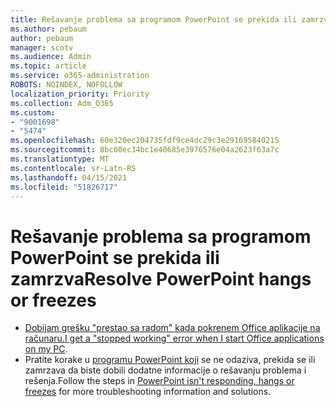 ```yaml
---
title: Rešavanje problema sa programom PowerPoint se prekida ili zamrzva
ms.author: pebaum
author: pebaum
manager: scotv
ms.audience: Admin
ms.topic: article
ms.service: o365-administration
ROBOTS: NOINDEX, NOFOLLOW
localization_priority: Priority
ms.collection: Adm_O365
ms.custom:
- "9001698"
- "5474"
ms.openlocfilehash: 60e320ec204735fdf9ce4dc29c3e291695840215
ms.sourcegitcommit: 8bc60ec34bc1e40685e3976576e04a2623f63a7c
ms.translationtype: MT
ms.contentlocale: sr-Latn-RS
ms.lasthandoff: 04/15/2021
ms.locfileid: "51826717"
---
```

# <a name="resolve-powerpoint-hangs-or-freezes"></a><span data-ttu-id="aa74e-102">Rešavanje problema sa programom PowerPoint se prekida ili zamrzva</span><span class="sxs-lookup"><span data-stu-id="aa74e-102">Resolve PowerPoint hangs or freezes</span></span>

- <span data-ttu-id="aa74e-103">[Dobijam grešku "prestao sa radom" kada pokrenem Office aplikacije na računaru.](https://support.office.com/article/i-get-a-stopped-working-error-when-i-start-office-applications-on-my-pc-52bd7985-4e99-4a35-84c8-2d9b8301a2fa)</span><span class="sxs-lookup"><span data-stu-id="aa74e-103">[I get a "stopped working" error when I start Office applications on my PC](https://support.office.com/article/i-get-a-stopped-working-error-when-i-start-office-applications-on-my-pc-52bd7985-4e99-4a35-84c8-2d9b8301a2fa).</span></span>
- <span data-ttu-id="aa74e-104">Pratite korake u [programu PowerPoint koji](https://support.office.com/article/PowerPoint-isn-t-responding-hangs-or-freezes-652ede6e-e3d2-449a-a07f-8c800dfb948d) se ne odaziva, prekida se ili zamrzava da biste dobili dodatne informacije o rešavanju problema i rešenja.</span><span class="sxs-lookup"><span data-stu-id="aa74e-104">Follow the steps in [PowerPoint isn't responding, hangs or freezes](https://support.office.com/article/PowerPoint-isn-t-responding-hangs-or-freezes-652ede6e-e3d2-449a-a07f-8c800dfb948d) for more troubleshooting information and solutions.</span></span>
